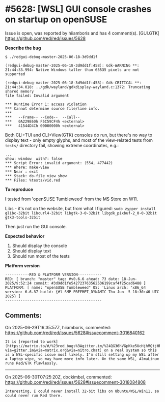 
#5628: [WSL] GUI console crashes on startup on openSUSE
================================================================================
Issue is open, was reported by hiiamboris and has 4 comment(s).
[GUI.GTK]
<https://github.com/red/red/issues/5628>

**Describe the bug**
```
$ ./redgui-debug-master-2025-06-18-3d9dd1f

(redgui-debug-master-2025-06-18-3d9dd1f:458): Gdk-WARNING **: 21:44:33.994: Native Windows taller than 65535 pixels are not supported

(redgui-debug-master-2025-06-18-3d9dd1f:458): Gdk-CRITICAL **: 21:44:34.018: ../gdk/wayland/gdkdisplay-wayland.c:1372: Truncating shared memory
file failed: Invalid argument

*** Runtime Error 1: access violation
*** Cannot determine source file/line info.
***
***   --Frame-- --Code--  --Call--
***   0A229E60h F5C59CF4h <external>
***   41544D4Ch 00000000h <external>
```
Both CLI+TUI and CLI+View(GTK) consoles do run, but there's no way to display text - only empty glyphs, and most of the view-related tests from `tests/` directory fail, showing extreme coordinates, e.g.:
```
...
show: window  with?: false
*** Script Error: invalid argument: (554, 477442)
*** Where: make-view
*** Near : exit
*** Stack: do-file view show
*** Files: %tests/vid.red
```


**To reproduce**

I tested from 'openSUSE Tumbleweed' from the MS Store on W11.

Libs - it's not on the website, but from what I figured:
`sudo zypper install glibc-32bit libcurl4-32bit libgtk-3-0-32bit libgdk_pixbuf-2_0-0-32bit gtk3-tools-32bit`

Then just run the GUI console.

**Expected behavior**

1. Should display the console
2. Should display text
3. Should run most of the tests

**Platform version**
```
-----------RED & PLATFORM VERSION-----------
RED: [ branch: "master" tag: #v0.6.6 ahead: 73 date: 18-Jun-2025/9:52:24 commit: #3d9dd1fe542723763562536199caf4f25cad6488 ]
PLATFORM: [ name: "openSUSE Tumbleweed" OS: 'Linux arch: 'x86_64 version: 6.6.87 build: {#1 SMP PREEMPT_DYNAMIC Thu Jun  5 18:30:46 UTC 2025} ]
--------------------------------------------
```


Comments:
--------------------------------------------------------------------------------

On 2025-06-29T16:35:57Z, hiiamboris, commented:
<https://github.com/red/red/issues/5628#issuecomment-3016840162>

    It is [reported to work](https://matrix.to/#/%23red_bugs%3Agitter.im/%24QG36hVGpKke5UcHjhMQtjHRudiLAyANpDAUMJUvR6Hg?via=gitter.im&via=matrix.org&via=nitro.chat) on a real system so this is a WSL-specific issue most likely. I'm still setting up my WSL after a laptop wipe, so may have more info later. On the same WSL, AlmaLinux runs Red/GTK flawlessly.

--------------------------------------------------------------------------------

On 2025-06-30T07:25:20Z, dockimbel, commented:
<https://github.com/red/red/issues/5628#issuecomment-3018084808>

    Interesting, I could never install 32-bit libs on Ubuntu/WSL/Win11, so could never run Red there.

